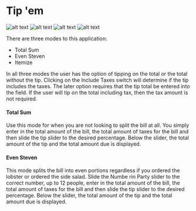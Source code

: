 # Tip 'em
![alt text](https://img.shields.io/badge/uses-React-blue.svg)  ![alt text](https://img.shields.io/badge/uses-Materialize-blue.svg) ![alt text](https://img.shields.io/badge/uses-Javascript-blue.svg) ![alt text](https://img.shields.io/badge/uses-Responsive_Design-blue.svg) 

There are three modes to this application:
- Total Sum
- Even Steven
- Itemize

In all three modes the user has the option of tipping on the total or the total without the tip. Clicking on the Include Taxes switch will determine if the tip includes the taxes. The later option requires that the tip total be entered into the field. If the user will tip on the total including tax, then the tax amount is not required.

#### Total Sum 
Use this mode for when you are not looking to split the bill at all. You simply enter in the total amount of the bill, the total amount of taxes for the bill and then slide the tip slider to the desired percentage. Below the slider, the total amount of the tip and the total amount due is displayed. 

#### Even Steven 
This mode splits the bill into even portions regardless if you ordered the lobster or ordered the side salad. Slide the Numbe rin Party slider to the correct number, up to 12 people, enter in the total amount of the bill, the total amount of taxes for the bill and then slide the tip slider to the desired percentage. Below the slider, the total amount of the tip and the total amount due is displayed. 
